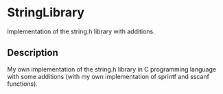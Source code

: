 # StringLibrary

Implementation of the string.h library with additions.

## Description

My own implementation of the string.h library in C programming language with some additions (with my own implementation of sprintf and sscanf functions). 
